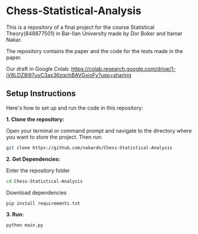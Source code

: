 # Chess-Statistical-Analysis
This is a repository of a final project for the course Statistical Theory(848877501) in Bar-Ilan University made by Dor Boker and Itamar Nakar.

The repository contains the paper and the code for the tests made in the paper. 

Our draft in Google Colab: https://colab.research.google.com/drive/1-iV8LDZ8l97uvC3ax36zqchBAVGxioFy?usp=sharing

## Setup Instructions

Here's how to set up and run the code in this repository:

**1. Clone the repository:**

Open your terminal or command prompt and navigate to the directory where you want to store the project.  Then run:

```bash
git clone https://github.com/nakardn/Chess-Statistical-Analysis
```
**2. Get Dependencies:**

Enter the repository folder
```bash
cd Chess-Statistical-Analysis
```
Download dependencies
```bash
pip install requirements.txt
```
**3. Run:**
```bash
python main.py
```